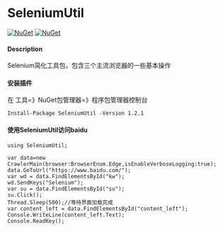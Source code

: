 # SeleniumUtil
[![NuGet](https://img.shields.io/nuget/dt/SeleniumUtil.svg?label=NuGet&style=flat&logo=nuget)](https://www.nuget.org/packages/SeleniumUtil/) 
[![NuGet](https://img.shields.io/nuget/v/SeleniumUtil.svg?label=NuGet&style=flat&logo=nuget)](https://www.nuget.org/packages/SeleniumUtil/) 

#### Description
Selenium简化工具包，包含三个主流浏览器的一些基本操作
#### 安装插件
在 工具=》NuGet包管理器=》程序包管理器控制台 

```
Install-Package SeleniumUtil -Version 1.2.1
```
#### 使用SeleniumUtil访问baidu

```
using SeleniumUtil;

var data=new CrawlerMain(browser:BrowserEnum.Edge,isEnableVerboseLogging:true);
data.GoToUrl("https://www.baidu.com/");
var wd = data.FindElementsById("kw");
wd.SendKeys("Selenium");
var su = data.FindElementsById("su");
su.Click();
Thread.Sleep(500);//等待界面加载完成
var content_left = data.FindElementsById("content_left");
Console.WriteLine(content_left.Text);
Console.ReadKey();

```

